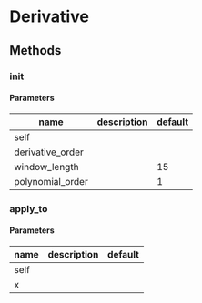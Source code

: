 # Derivative




## Methods


### __init__




#### Parameters
name | description | default
--- | --- | ---
self |  | 
derivative_order |  | 
window_length |  | 15
polynomial_order |  | 1





### apply_to




#### Parameters
name | description | default
--- | --- | ---
self |  | 
x |  | 




